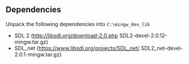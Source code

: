 
## Dependencies
Unpack the following dependencies into `C:\mingw_dev_lib`

* SDL 2 (http://libsdl.org/download-2.0.php SDL2-devel-2.0.12-mingw.tar.gz)
* SDL_net (https://www.libsdl.org/projects/SDL_net/ SDL2_net-devel-2.0.1-mingw.tar.gz)